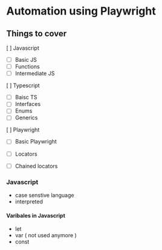 # Automation using Playwright

## Things to cover

[ ] Javascript
- [ ] Basic JS
- [ ] Functions
- [ ] Intermediate JS

[ ] Typescript
- [ ] Baisc TS
- [ ] Interfaces
- [ ] Enums
- [ ] Generics

[ ] Playwright
- [ ] Basic Playwright
- [ ] Locators
- [ ] Chained locators


### Javascript

- case senstive language
- interpreted

#### Varibales in Javascript
- let
- var ( not used anymore )
- const
